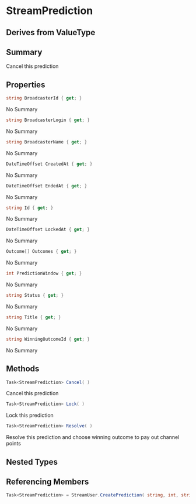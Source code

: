 # StreamPrediction

## Derives from ValueType

## Summary

Cancel this prediction
## Properties

```c#
string BroadcasterId { get; } 
```
No Summary
```c#
string BroadcasterLogin { get; } 
```
No Summary
```c#
string BroadcasterName { get; } 
```
No Summary
```c#
DateTimeOffset CreatedAt { get; } 
```
No Summary
```c#
DateTimeOffset EndedAt { get; } 
```
No Summary
```c#
string Id { get; } 
```
No Summary
```c#
DateTimeOffset LockedAt { get; } 
```
No Summary
```c#
Outcome[] Outcomes { get; } 
```
No Summary
```c#
int PredictionWindow { get; } 
```
No Summary
```c#
string Status { get; } 
```
No Summary
```c#
string Title { get; } 
```
No Summary
```c#
string WinningOutcomeId { get; } 
```
No Summary
## Methods

```c#
Task<StreamPrediction> Cancel( ) 
```
Cancel this prediction
```c#
Task<StreamPrediction> Lock( ) 
```
Lock this prediction
```c#
Task<StreamPrediction> Resolve( ) 
```
Resolve this prediction and choose winning outcome to pay out channel points
## Nested Types

## Referencing Members

```c#
Task<StreamPrediction> = StreamUser.CreatePrediction( string, int, string, string ) 
```
